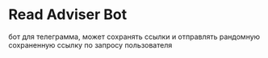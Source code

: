 # Read Adviser Bot

бот для телеграмма, может сохранять ссылки и отправлять рандомную сохраненную ссылку по запросу пользователя
